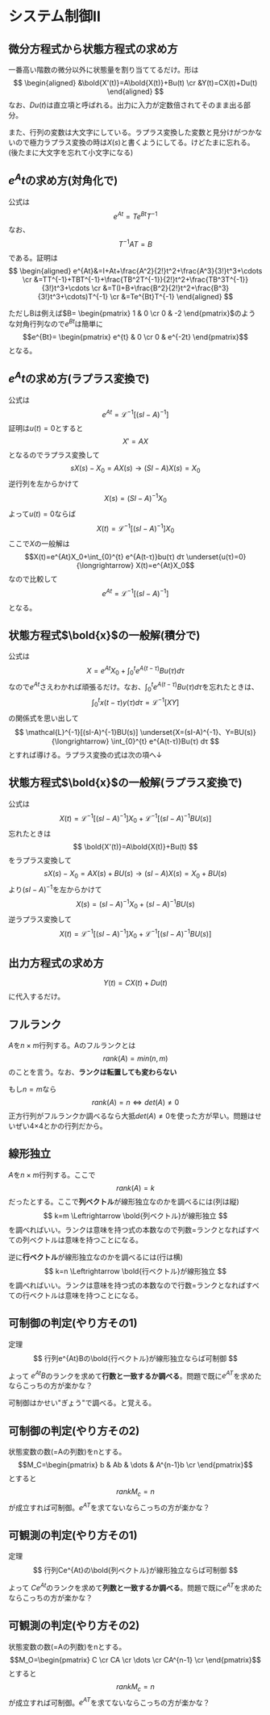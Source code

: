 # システム制御Ⅱ

## 微分方程式から状態方程式の求め方

一番高い階数の微分以外に状態量を割り当ててるだけ。形は
$$
\begin{aligned} 
&\bold{X'(t)}=A\bold{X(t)}+Bu(t) \cr
&Y(t)=CX(t)+Du(t)
\end{aligned}
$$
なお、$Du(t)$は直立項と呼ばれる。出力に入力が定数倍されてそのまま出る部分。

また、行列の変数は大文字にしている。ラプラス変換した変数と見分けがつかないので極力ラプラス変換の時は$X(s)$と書くようにしてる。けどたまに忘れる。(後たまに大文字を忘れて小文字になる)

## $e^At$の求め方(対角化で)

公式は
$$e^{At}=Te^{Bt}T^{-1}$$
なお、
$$T^{-1}AT=B$$
である。証明は
$$
\begin{aligned} 
e^{At}&=I+At+\frac{A^2}{2!}t^2+\frac{A^3}{3!}t^3+\cdots \cr
&=TT^{-1}+TBT^{-1}+\frac{TB^2T^{-1}}{2!}t^2+\frac{TB^3T^{-1}}{3!}t^3+\cdots \cr
&=T(I+B+\frac{B^2}{2!}t^2+\frac{B^3}{3!}t^3+\cdots)T^{-1} \cr
&=Te^{Bt}T^{-1}
\end{aligned}
$$

ただしBは例えば$B= \begin{pmatrix} 1 & 0 \cr 0 & -2 \end{pmatrix}$のような対角行列なので$e^{Bt}$は簡単に
$$e^{Bt}=
\begin{pmatrix}
e^{t} & 0 \cr
0 & e^{-2t}
\end{pmatrix}$$
となる。

## $e^At$の求め方(ラプラス変換で)

公式は
$$e^{At}=\mathcal{L}^{-1}[(sI-A)^{-1}]$$
証明は$u(t)=0$とすると
$$X'=AX$$
となるのでラプラス変換して
$$sX(s)-X_0=AX(s) →(SI-A)X(s)=X_0$$
逆行列を左からかけて
$$X(s)=(SI-A)^{-1}X_0$$
よって$u(t)=0$ならば
$$X(t)=\mathcal{L}^{-1}[(sI-A)^{-1}]X_0$$
ここで$X$の一般解は
$$X(t)=e^{At}X_0+\int_{0}^{t} e^{A(t-τ)}bu(τ) dτ \underset{u(τ)=0}{\longrightarrow} X(t)=e^{At}X_0$$
なので比較して
$$e^{At}=\mathcal{L}^{-1}[(sI-A)^{-1}]$$
となる。

## 状態方程式$\bold{x}$の一般解(積分で)

公式は
$$
X=e^{At}X_0+\int_{0}^{t} e^{A(t-τ)}Bu(τ) dτ
$$
なので$e^{At}$さえわかれば頑張るだけ。なお、$\int_{0}^{t} e^{A(t-τ)}Bu(τ) dτ$を忘れたときは、
$$
\int_{0}^{t} x(t-τ)y(τ) dτ = \mathcal{L}^{-1}[XY]
$$
の関係式を思い出して
$$
\mathcal{L}^{-1}[(sI-A)^{-1}BU(s)] \underset{X=(sI-A)^{-1}、Y=BU(s)}{\longrightarrow} \int_{0}^{t} e^{A(t-τ)}Bu(τ) dτ
$$
とすれば導ける。ラプラス変換の式は次の項へ↓

## 状態方程式$\bold{x}$の一般解(ラプラス変換で)

公式は
$$
X(t)=\mathcal{L}^{-1}[(sI-A)^{-1}]X_0+\mathcal{L}^{-1}[(sI-A)^{-1}BU(s)]
$$
忘れたときは
$$
\bold{X'(t)}=A\bold{X(t)}+Bu(t)
$$
をラプラス変換して
$$
sX(s)-X_0=AX(s)+BU(s) {\longrightarrow} (sI-A)X(s)=X_0+BU(s)
$$
より$(sI-A)^{-1}$を左からかけて
$$
X(s)=(sI-A)^{-1}X_0+(sI-A)^{-1}BU(s)
$$
逆ラプラス変換して
$$
X(t)=\mathcal{L}^{-1}[(sI-A)^{-1}]X_0+\mathcal{L}^{-1}[(sI-A)^{-1}BU(s)]
$$

## 出力方程式の求め方

$$
Y(t)=CX(t)+Du(t)
$$
に代入するだけ。

## フルランク

$A$を$n×m$行列する。Aのフルランクとは
$$
rank(A)=min(n,m)
$$
のことを言う。なお、**ランクは転置しても変わらない**

もし$n=m$なら
$$
rank(A)=n \Leftrightarrow det(A) \ne 0
$$
正方行列がフルランクか調べるなら大抵$det(A) \ne 0$を使った方が早い。問題はせいぜい4×4とかの行列だから。

## 線形独立

$A$を$n×m$行列する。ここで
$$
rank(A)=k
$$
だったとする。ここで**列ベクトル**が線形独立なのかを調べるには(列は縦)
$$
k=m \Leftrightarrow \bold{列ベクトル}が線形独立
$$
を調べればいい。ランクは意味を持つ式の本数なので列数=ランクとなればすべての列ベクトルは意味を持つことになる。

逆に**行ベクトル**が線形独立なのかを調べるには(行は横)
$$
k=n \Leftrightarrow \bold{行ベクトル}が線形独立
$$
を調べればいい。ランクは意味を持つ式の本数なので行数=ランクとなればすべての行ベクトルは意味を持つことになる。



## 可制御の判定(やり方その1)

定理
$$
行列e^{At}Bの\bold{行ベクトル}が線形独立ならば可制御
$$

よって $e^{At}B$のランクを求めて**行数と一致するか調べる**。問題で既に$e^{AT}$を求めたならこっちの方が楽かな？

可制御はかせい"ぎょう"で調べる。と覚える。

## 可制御の判定(やり方その2)

状態変数の数(=Aの列数)をnとする。
$$M_C=\begin{pmatrix} 
  b & Ab & \dots  & A^{n-1}b \cr
\end{pmatrix}$$
とすると
$$ rankM_c=n$$
が成立すれば可制御。$e^{AT}$を求てないならこっちの方が楽かな？

## 可観測の判定(やり方その1)

定理
$$
行列Ce^{At}の\bold{列ベクトル}が線形独立ならば可制御
$$

よって $Ce^{At}$のランクを求めて**列数と一致するか調べる**。問題で既に$e^{AT}$を求めたならこっちの方が楽かな？

## 可観測の判定(やり方その2)

状態変数の数(=Aの列数)をnとする。
$$M_O=\begin{pmatrix} 
  C  \cr
  CA \cr
  \dots \cr
  CA^{n-1} \cr
\end{pmatrix}$$
とすると
$$ rankM_c=n$$
が成立すれば可制御。$e^{AT}$を求てないならこっちの方が楽かな？
